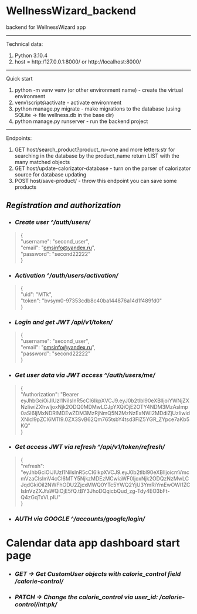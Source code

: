 # WellnessWizard_backend
backend for WellnessWizard app

---
Technical data:
1. Python 3.10.4
2. host = http:/127.0.0.1:8000/ or http://localhost:8000/

---
Quick start
1. python -m venv venv (or other environment name) - create the virtual environment
2. venv\scripts\activate - activate environment
3. python manage.py migrate - make migrations to the database (using SQLite -> file wellness.db in the base dir)
4. python manage.py runserver - run the backend project

---- 
Endpoints:
1. GET host/search_product?product_ru=one and more letters:str for searching in the database by the product_name
return LIST with the many matched objects
2. GET host/update-calorizator-database - turn on the parser of calorizator source for database updating
3. POST host/save-product/ - throw this endpoint you can save some products
## ***Registration and authorization***
- ### *Create user ^/auth/users/*
>{\
    "username": "second_user",\
    "email": "omsinfo@yandex.ru",\
    "password": "second22222"\
}
- ### *Activation ^/auth/users/activation/*
>{\
    "uid": "MTk",\
    "token": "bvsym0-97353cdb8c40ba144876a14d1f489fd0"\
}
- ### *Login and get JWT /api/v1/token/*
>{\
    "username": "second_user",\
    "email": "omsinfo@yandex.ru",\
    "password": "second22222"\
}
- ### *Get user data via JWT access ^/auth/users/me/*
>{\
> "Authorization": "Bearer eyJhbGciOiJIUzI1NiIsInR5cCI6IkpXVCJ9.eyJ0b2tlbl90eXBlIjoiYWNjZXNzIiwiZXhwIjoxNjk2ODQ0MDMwLCJpYXQiOjE2OTY4NDM3MzAsImp0aSI6IjMxNDRlMDEwZDM3MzRjNmQ5N2MzNzExNWI2MDdiZjUzIiwidXNlcl9pZCI6MTl9.0ZX3SvB62Qm765tsbY4tsd3FiZ5YGR_ZYpce7aKb5KQ"\
> }
- ### *Get access JWT via refresh ^/api/v1/token/refresh/*
>{\
    "refresh": "eyJhbGciOiJIUzI1NiIsInR5cCI6IkpXVCJ9.eyJ0b2tlbl90eXBlIjoicmVmcmVzaCIsImV4cCI6MTY5NjkzMDEzMCwiaWF0IjoxNjk2ODQzNzMwLCJqdGkiOiI2NWFhODU2ZjcxMWQ0YTc5YWQ2YjU3YmRiYmEwOWI1ZCIsInVzZXJfaWQiOjE5fQ.tBY3JhoDQqicbQud_zg-Tdy4EO3bFt-Q4zGqTxVLpIU"\
>}

- ### *AUTH via GOOGLE ^/accounts/google/login/*


# Calendar data app dashboard start page
- ### *GET -> Get CustomUser objects with calorie_control field /calorie-control/*
- ### *PATCH -> Change the calorie_control via user_id: /calorie-control/int:pk/*


